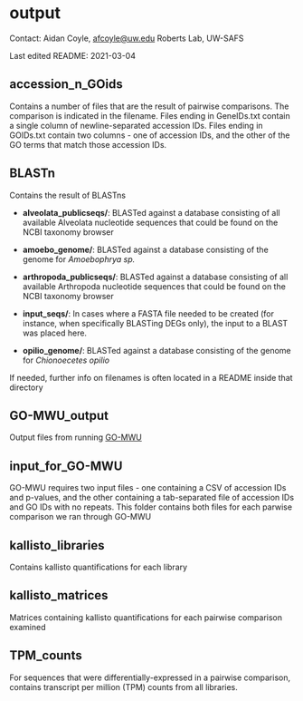 # output

Contact: Aidan Coyle, afcoyle@uw.edu
Roberts Lab, UW-SAFS

Last edited README: 2021-03-04

## accession_n_GOids

Contains a number of files that are the result of pairwise comparisons. The comparison is indicated in the filename. Files ending in GeneIDs.txt contain a single column of newline-separated accession IDs. Files ending in GOIDs.txt contain two columns - one of accession IDs, and the other of the GO terms that match those accession IDs.

## BLASTn

Contains the result of BLASTns

- **alveolata_publicseqs/**: BLASTed against a database consisting of all available Alveolata nucleotide sequences that could be found on the NCBI taxonomy browser

- **amoebo_genome/**: BLASTed against a database consisting of the genome for _Amoebophrya sp._

- **arthropoda_publicseqs/**: BLASTed against a database consisting of all available Arthropoda nucleotide sequences that could be found on the NCBI taxonomy browser

- **input_seqs/**: In cases where a FASTA file needed to be created (for instance, when specifically BLASTing DEGs only), the input to a BLAST was placed here. 

- **opilio_genome/**: BLASTed against a database consisting of the genome for _Chionoecetes opilio_

If needed, further info on filenames is often located in a README inside that directory

## GO-MWU_output

Output files from running [GO-MWU](https://github.com/z0on/GO_MWU)

## input_for_GO-MWU

GO-MWU requires two input files - one containing a CSV of accession IDs and p-values, and the other containing a tab-separated file of accession IDs and GO IDs with no repeats. This folder contains both files for each parwise comparison we ran through GO-MWU

## kallisto_libraries

Contains kallisto quantifications for each library 

## kallisto_matrices

Matrices containing kallisto quantifications for each pairwise comparison examined

## TPM_counts

For sequences that were differentially-expressed in a pairwise comparison, contains transcript per million (TPM) counts from all libraries.